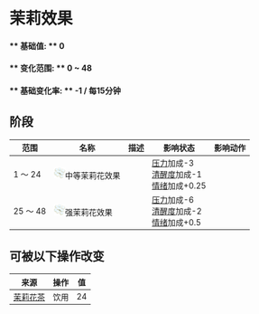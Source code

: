 # 茉莉效果  
>   
  
#### ** 基础值: ** 0   
#### ** 变化范围: ** 0 ~ 48  
#### ** 基础变化率: ** -1 / 每15分钟  
## 阶段  
范围  |  名称  |  描述  |  影响状态  |  影响动作  
----  |  ----  |  ----  |  ----  |  ----  
1 ～ 24  |  <img decoding="async" src="Sprite/JasmineFlowers.png" href="a.md" style="max-width:20px;max-height:20px;">中等茉莉花效果  |    |  [压力](Stress.md)加成-3<br>[清醒度](Wakefulness.md)加成-1<br>[情绪](Morale.md)加成+0.25  |    
25 ～ 48  |  <img decoding="async" src="Sprite/JasmineFlowers.png" href="a.md" style="max-width:20px;max-height:20px;">强茉莉花效果  |    |  [压力](Stress.md)加成-6<br>[清醒度](Wakefulness.md)加成-2<br>[情绪](Morale.md)加成+0.5  |    
## 可被以下操作改变  
来源  |  操作  |  值  
----  |  ----  |  ----  
[茉莉花茶](LQ_JasmineTea.md)  |  饮用  |  24  


<script>document.title="茉莉效果 - 卡牌生存百科 Card Survival Wiki";</script>
